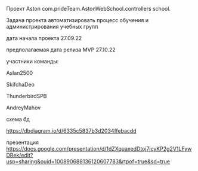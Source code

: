
Проект Aston com.prideTeam.AstonWebSchool.controllers school.

Задача проекта автоматизировать процесс обучения и администрирования учебных групп

дата начала проекта 27.09.22

предполагаемая дата релиза MVP 27.10.22

участники команды:

Aslan2500

SkifchaDeo

ThunderbirdSPB

AndreyMahov

схема бд

https://dbdiagram.io/d/6335c5837b3d2034ffebacdd

презентация https://docs.google.com/presentation/d/1dZXquaxedDtoj7jcyKP2g2V1LFywDRek/edit?usp=sharing&ouid=100890688136120607783&rtpof=true&sd=true

